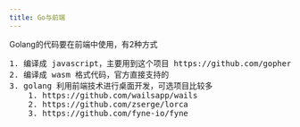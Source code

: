 ```yaml
---
title: Go与前端
---
```


Golang的代码要在前端中使用，有2种方式
<pre>
1. 编译成 javascript，主要用到这个项目 https://github.com/gopherjs/gopherjs
2. 编译成 wasm 格式代码，官方直接支持的
3. golang 利用前端技术进行桌面开发，可选项目比较多 
    1. https://github.com/wailsapp/wails
    2. https://github.com/zserge/lorca
    3. https://github.com/fyne-io/fyne
</pre>